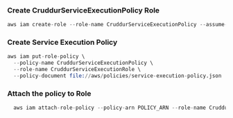 

### Create CruddurServiceExecutionPolicy Role

```s
aws iam create-role --role-name CruddurServiceExecutionPolicy --assume-role-policy-document file://aws/policies/service-assume-role-execution-policy.json
```
### Create Service Execution Policy

```s
aws iam put-role-policy \
  --policy-name CruddurServiceExecutionPolicy \
  --role-name CruddurServiceExecutionRole \
  --policy-document file://aws/policies/service-execution-policy.json
```

  ### Attach the policy to Role

```s
  aws iam attach-role-policy --policy-arn POLICY_ARN --role-name CruddurServiceExecutionRole
```